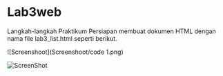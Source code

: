 # Lab3web

Langkah-langkah Praktikum
Persiapan membuat dokumen HTML dengan nama file lab3_list.html seperti berikut.

![Screenshoot](Screenshoot/code 1.png)

![ScreenShot](https://raw.github.com/{username}/{repository}/{branch}/{path})